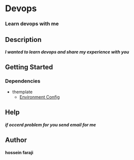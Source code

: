 # Devops

###  Learn devops with me

## Description
##### I wanted to learn devops and share my experience with you

## Getting Started
### Dependencies
+ themplate
  + [Environment Config](/Devops/Environment/environment.md)

## Help
##### if occerd problem for you send email for me

## Author
#### hossein faraji


